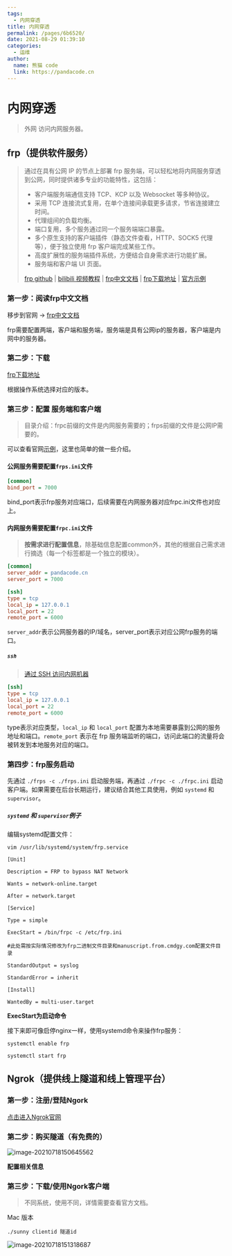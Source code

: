 ```yaml
---
tags: 
  - 内网穿透
title: 内网穿透
permalink: /pages/6b6520/
date: 2021-08-29 01:39:10
categories: 
  - 运维
author: 
  name: 熊猫 code
  link: https://pandacode.cn
---
```

# 内网穿透

> 外网 访问内网服务器。

## frp（提供软件服务）

> 通过在具有公网 IP 的节点上部署 frp 服务端，可以轻松地将内网服务穿透到公网，同时提供诸多专业的功能特性，这包括：
>
> - 客户端服务端通信支持 TCP、KCP 以及 Websocket 等多种协议。
> - 采用 TCP 连接流式复用，在单个连接间承载更多请求，节省连接建立时间。
> - 代理组间的负载均衡。
> - 端口复用，多个服务通过同一个服务端端口暴露。
> - 多个原生支持的客户端插件（静态文件查看，HTTP、SOCK5 代理等），便于独立使用 frp 客户端完成某些工作。
> - 高度扩展性的服务端插件系统，方便结合自身需求进行功能扩展。
> - 服务端和客户端 UI 页面。
>
> [frp github](https://github.com/fatedier/frp/tree/master) | [bilibili 视频教程](https://www.bilibili.com/video/BV1J74117714?from=search&seid=15603148927849452138) | [frp中文文档](https://gofrp.org/docs/) | [frp下载地址](https://github.com/fatedier/frp/releases) | [官方示例](https://gofrp.org/docs/examples/ssh/)

### 第一步：阅读frp中文文档

移步到官网 -> [frp中文文档](https://gofrp.org/docs/)

frp需要配置两端，客户端和服务端，服务端是具有公网ip的服务器，客户端是内网中的服务器。

### 第二步：下载

[frp下载地址](https://github.com/fatedier/frp/releases)

根据操作系统选择对应的版本。

### 第三步：配置 服务端和客户端

> 目录介绍：frpc前缀的文件是内网服务需要的；frps前缀的文件是公网IP需要的。

可以查看官网[示例](https://gofrp.org/docs/examples/ssh/)，这里也简单的做一些介绍。

#### **公网服务需要配置`frps.ini`文件**

```ini
[common]
bind_port = 7000
```

bind_port表示frp服务对应端口，后续需要在内网服务器对应frpc.ini文件也对应上。

#### **内网服务需要配置`frpc.ini`文件**

> **按需求进行配置信息**，除基础信息配置common外，其他的根据自己需求进行摘选（每一个标签都是一个独立的模块）。

```ini
[common]
server_addr = pandacode.cn 
server_port = 7000

[ssh]
type = tcp
local_ip = 127.0.0.1
local_port = 22
remote_port = 6000
```

`server_addr`表示公网服务器的IP/域名，server_port表示对应公网frp服务的端口。

##### `ssh`

> [通过 SSH 访问内网机器](https://gofrp.org/docs/examples/ssh/)

```ini
[ssh]
type = tcp
local_ip = 127.0.0.1
local_port = 22
remote_port = 6000
```

type表示对应类型，`local_ip` 和 `local_port` 配置为本地需要暴露到公网的服务地址和端口。`remote_port` 表示在 frp 服务端监听的端口，访问此端口的流量将会被转发到本地服务对应的端口。

### 第四步：frp服务启动

先通过 `./frps -c ./frps.ini` 启动服务端，再通过 `./frpc -c ./frpc.ini` 启动客户端。如果需要在后台长期运行，建议结合其他工具使用，例如 `systemd` 和 `supervisor`。

##### `systemd` 和 `supervisor`例子

编辑systemd配置文件：

`vim /usr/lib/systemd/system/frp.service`

```
[Unit]

Description = FRP to bypass NAT Network

Wants = network-online.target

After = network.target

[Service]

Type = simple

ExecStart = /bin/frpc -c /etc/frp.ini

#此处需按实际情况修改为frp二进制文件目录和manuscript.from.cmdgy.com配置文件目录

StandardOutput = syslog

StandardError = inherit

[Install]

WantedBy = multi-user.target
```

**ExecStart为启动命令**

接下来即可像启停nginx一样，使用systemd命令来操作frp服务：

```shell
systemctl enable frp

systemctl start frp
```

## Ngrok（提供线上隧道和线上管理平台）

### 第一步：注册/登陆Ngork

[点击进入Ngrok官网](http://ngrok.cc/login.html)

### 第二步：购买隧道（有免费的）

![image-20210718150645562](https://cdn.jsdelivr.net/gh/guoshunfa/files/blog/202109101831106.png)

**配置相关信息**

### 第三步：下载/使用Ngork客户端

> 不同系统，使用不同，详情需要查看官方文档。

Mac 版本

```shell
./sunny clientid 隧道id
```

![image-20210718151318687](https://file.pandacode.cn/blog/202109091332141.png)

